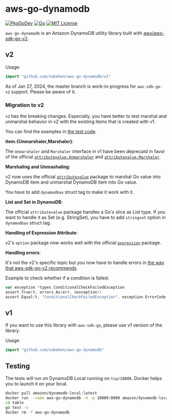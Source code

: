 # aws-go-dynamodb

[![PkgGoDev](https://pkg.go.dev/badge/github.com/nabeken/aws-go-dynamodb)](https://pkg.go.dev/github.com/nabeken/aws-go-dynamodb)
[![Go](https://github.com/nabeken/aws-go-dynamodb/actions/workflows/go.yml/badge.svg)](https://github.com/nabeken/aws-go-dynamodb/actions/workflows/go.yml)
[![MIT License](http://img.shields.io/badge/license-MIT-blue.svg)](https://github.com/nabeken/aws-go-dynamodb/blob/master/LICENSE)

`aws-go-dynamodb` is an Amazon DynamoDB utility library built with [aws/aws-sdk-go-v2](https://github.com/aws/aws-sdk-go-v2).

## v2

Usage:
```go
import "github.com/nabeken/aws-go-dynamodb/v2"
```

As of Jan 27, 2024, the master branch is work-in-progress for `aws-sdk-go-v2` support. Please be aware of it.

### Migration to v2

`v2` has the breaking changes. Especially, you have better to test marshal and unmarshal behavior in v2 with the existing items that is created with v1.

You can find the examples in [the test code](https://github.com/nabeken/aws-go-dynamodb/blob/master/table/table_test.go).

**item.{Unmarshaler,Marshaler}**:

The `Unmarshaler` and `Marshaler` interface in v1 have been deprecatd in favor of the official [`attributevalue.Unmarshaler`](https://pkg.go.dev/github.com/aws/aws-sdk-go-v2/feature/dynamodb/attributevalue#Unmarshaler) and  [`attributevalue.Marshaler`](https://pkg.go.dev/github.com/aws/aws-sdk-go-v2/feature/dynamodb/attributevalue#Marshaler).

**Marshaling and Unmashaling**:

v2 now uses the official [`attributevalue`](https://pkg.go.dev/github.com/aws/aws-sdk-go-v2/feature/dynamodb/attributevalue) package to marshal Go value into DynamoDB item and unmarshal DynamoDB item into Go value.

You have to add `dynamodbav` struct tag to make it work with it.

**List and Set in DynamoDB**:

The official `attributevalue` package handles a Go's slice as List type. If you want to handle it as Set (e.g. StringSet), you have to add `stringset` option in `dynamodbav` struct tag.

**Handling of Expression Attribute**:

v2's `option` package now works well with the official [`expression`](https://pkg.go.dev/github.com/aws/aws-sdk-go-v2/feature/dynamodb/expression) package.

**Handling errors**:

It's not the v2's specific topic but you now have to handle errors in [the way that aws-sdk-go-v2 recommends](https://aws.github.io/aws-sdk-go-v2/docs/handling-errors/).

Example to check whether if a condition is failed:
```go
var exception *types.ConditionalCheckFailedException
assert.True(t, errors.As(err, &exception))
assert.Equal(t, "ConditionalCheckFailedException", exception.ErrorCode())
```

## v1

If you want to use this library with `aws-sdk-go`, please use v1 version of the library.

Usage:
```go
import "github.com/nabeken/aws-go-dynamodb"
```

## Testing

The tests will run on DynamoDB Local running on `tcp/18000`. Docker helps you to launch it on your local.

```sh
docker pull amazon/dynamodb-local:latest
docker run --name aws-go-dynamodb -d -p 18000:8000 amazon/dynamodb-local:latest
cd table
go test -v
docker rm -f aws-go-dynamodb
```
